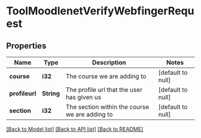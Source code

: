 # ToolMoodlenetVerifyWebfingerRequest

## Properties

Name | Type | Description | Notes
------------ | ------------- | ------------- | -------------
**course** | **i32** | The course we are adding to | [default to null]
**profileurl** | **String** | The profile url that the user has given us | [default to null]
**section** | **i32** | The section within the course we are adding to | [default to null]

[[Back to Model list]](../README.md#documentation-for-models) [[Back to API list]](../README.md#documentation-for-api-endpoints) [[Back to README]](../README.md)


